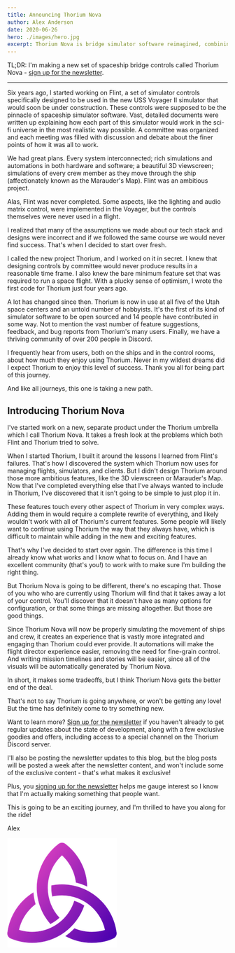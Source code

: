 ```yaml
---
title: Announcing Thorium Nova
author: Alex Anderson
date: 2020-06-26
hero: ./images/hero.jpg
excerpt: Thorium Nova is bridge simulator software reimagined, combining action and narrative for a truly exciting experience.
---
```


TL;DR: I'm making a new set of spaceship bridge controls called Thorium Nova - [sign up for the newsletter](/).

---

Six years ago, I started working on Flint, a set of simulator controls specifically designed to be used in the new USS Voyager II simulator that would soon be under construction. These controls were supposed to be the pinnacle of spaceship simulator software. Vast, detailed documents were written up explaining how each part of this simulator would work in the sci-fi universe in the most realistic way possible. A committee was organized and each meeting was filled with discussion and debate about the finer points of how it was all to work.

We had great plans. Every system interconnected; rich simulations and automations in both hardware and software; a beautiful 3D viewscreen; simulations of every crew member as they move through the ship (affectionately known as the Marauder's Map). Flint was an ambitious project.

Alas, Flint was never completed. Some aspects, like the lighting and audio matrix control, were implemented in the Voyager, but the controls themselves were never used in a flight.

I realized that many of the assumptions we made about our tech stack and designs were incorrect and if we followed the same course we would never find success. That's when I decided to start over fresh.

I called the new project Thorium, and I worked on it in secret. I knew that designing controls by committee would never produce results in a reasonable time frame. I also knew the bare minimum feature set that was required to run a space flight. With a plucky sense of optimism, I wrote the first code for Thorium just four years ago.

A lot has changed since then. Thorium is now in use at all five of the Utah space centers and an untold number of hobbyists. It's the first of its kind of simulator software to be open sourced and 14 people have contributed in some way. Not to mention the vast number of feature suggestions, feedback, and bug reports from Thorium's many users. Finally, we have a thriving community of over 200 people in Discord.

I frequently hear from users, both on the ships and in the control rooms, about how much they enjoy using Thorium. Never in my wildest dreams did I expect Thorium to enjoy this level of success. Thank you all for being part of this journey.

And like all journeys, this one is taking a new path.

## Introducing Thorium Nova

I've started work on a new, separate product under the Thorium umbrella which I call Thorium Nova. It takes a fresh look at the problems which both Flint and Thorium tried to solve.

When I started Thorium, I built it around the lessons I learned from Flint's failures. That's how I discovered the system which Thorium now uses for managing flights, simulators, and clients. But I didn't design Thorium around those more ambitious features, like the 3D viewscreen or Marauder's Map. Now that I've completed everything else that I've always wanted to include in Thorium, I've discovered that it isn't going to be simple to just plop it in.

These features touch every other aspect of Thorium in very complex ways. Adding them in would require a complete rewrite of everything, and likely wouldn't work with all of Thorium's current features. Some people will likely want to continue using Thorium the way that they always have, which is difficult to maintain while adding in the new and exciting features.

That's why I've decided to start over again. The difference is this time I already know what works and I know what to focus on. And I have an excellent community (that's you!) to work with to make sure I'm building the right thing.

But Thorium Nova is going to be different, there's no escaping that. Those of you who who are currently using Thorium will find that it takes away a lot of your control. You'll discover that it doesn't have as many options for configuration, or that some things are missing altogether. But those are good things.

Since Thorium Nova will now be properly simulating the movement of ships and crew, it creates an experience that is vastly more integrated and engaging than Thorium could ever provide. It automations will make the flight director experience easier, removing the need for fine-grain control. And writing mission timelines and stories will be easier, since all of the visuals will be automatically generated by Thorium Nova.

In short, it makes some tradeoffs, but I think Thorium Nova gets the better end of the deal.

That's not to say Thorium is going anywhere, or won't be getting any love! But the time has definitely come to try something new.

Want to learn more? [Sign up for the newsletter](/) if you haven't already to get regular updates about the state of development, along with a few exclusive goodies and offers, including access to a special channel on the Thorium Discord server.

I'll also be posting the newsletter updates to this blog, but the blog posts will be posted a week after the newsletter content, and won't include some of the exclusive content - that's what makes it exclusive!

Plus, you [signing up for the newsletter](/) helps me gauge interest so I know that I'm actually making something that people want.

This is going to be an exciting journey, and I'm thrilled to have you along for the ride!

Alex

![Thorium Nova](./images/Triquetra.png)
